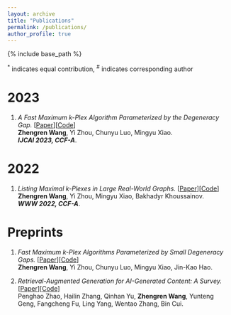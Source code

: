 ```yaml
---
layout: archive
title: "Publications"
permalink: /publications/
author_profile: true
---
```

{% include base_path %}

<sup>*</sup> indicates equal contribution, 
<sup>#</sup> indicates corresponding author

2023
====
1.  *A Fast Maximum $k$-Plex Algorithm Parameterized by the Degeneracy Gap.* [[Paper](https://arxiv.org/abs/2306.13258)][[Code](https://github.com/joey001/kplex_degen_gap)] <br>
**Zhengren Wang**, Yi Zhou, Chunyu Luo, Mingyu Xiao.<br>
***IJCAI 2023, CCF-A***. 

2022
====
1.  *Listing Maximal $k$-Plexes in Large Real-World Graphs.* [[Paper](https://arxiv.org/abs/2202.08737)][[Code](https://github.com/joey001/ListPlex)] <br>
**Zhengren Wang**, Yi Zhou, Mingyu Xiao, Bakhadyr Khoussainov.<br>
***WWW 2022, CCF-A***. 

Preprints
====
1.  *Fast Maximum $k$-Plex Algorithms Parameterized by Small Degeneracy Gaps.* [[Paper](https://arxiv.org/abs/2306.13258)][[Code](https://github.com/joey001/kplex_degen_gap)] <br>
**Zhengren Wang**, Yi Zhou, Chunyu Luo, Mingyu Xiao, Jin-Kao Hao.<br>
<!-- ***IJOC, UTD-24***.  -->
2.  *Retrieval-Augmented Generation for AI-Generated Content: A Survey.* [[Paper](https://arxiv.org/abs/2402.19473)][[Code](https://github.com/hymie122/RAG-Survey)] <br>
Penghao Zhao, Hailin Zhang, Qinhan Yu, **Zhengren Wang**, Yunteng Geng, Fangcheng Fu, Ling Yang, Wentao Zhang, Bin Cui.<br>
